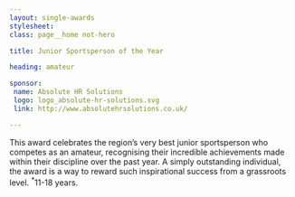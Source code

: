 ```yaml
---
layout: single-awards
stylesheet:
class: page__home not-hero

title: Junior Sportsperson of the Year

heading: amateur

sponsor:
 name: Absolute HR Solutions
 logo: logo_absolute-hr-solutions.svg
 link: http://www.absolutehrsolutions.co.uk/

---
```


This award celebrates the region&rsquo;s very best junior sportsperson who competes as an amateur, recognising their incredible achievements made within their discipline over the past year. A simply outstanding individual, the award is a way to reward such inspirational success from a grassroots level. <sup>*</sup>11-18 years.
